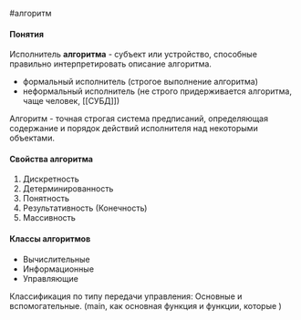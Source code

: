 #алгоритм
#### Понятия

Исполнитель **алгоритма** - субъект или устройство, способные правильно интерпретировать описание алгоритма.
- формальный исполнитель (строгое выполнение алгоритма)
- неформальный исполнитель (не строго придерживается алгоритма, чаще человек, [[СУБД]])

Алгоритм - точная строгая система предписаний, определяющая содержание и порядок действий исполнителя над некоторыми объектами.

#### Свойства алгоритма

1. Дискретность 
2. Детерминированность
3. Понятность
4. Результативность (Конечность)
5. Массивность
#### Классы алгоритмов

- Вычислительные
- Информационные
- Управляющие

Классификация по типу передачи управления:
Основные и вспомогательные. (main, как основная функция и функции, которые )
